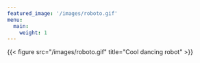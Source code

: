 ```yaml
---
featured_image: '/images/roboto.gif'
menu:
  main:
    weight: 1
---
```


{{< figure src="/images/roboto.gif" title="Cool dancing robot" >}}